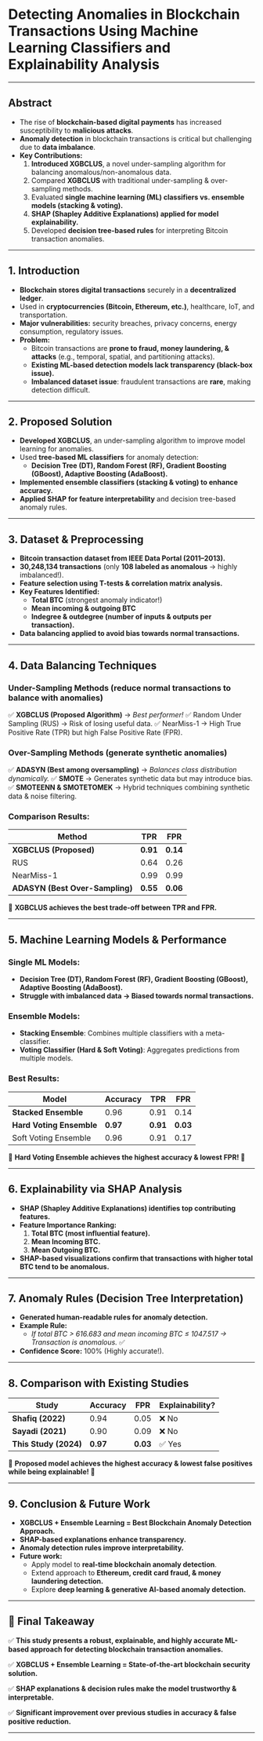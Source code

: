 # **Detecting Anomalies in Blockchain Transactions Using Machine Learning Classifiers and Explainability Analysis**

---

## **Abstract**
- The rise of **blockchain-based digital payments** has increased susceptibility to **malicious attacks**.
- **Anomaly detection** in blockchain transactions is critical but challenging due to **data imbalance**.
- **Key Contributions:**
  1. **Introduced XGBCLUS**, a novel under-sampling algorithm for balancing anomalous/non-anomalous data.
  2. Compared **XGBCLUS** with traditional under-sampling & over-sampling methods.
  3. Evaluated **single machine learning (ML) classifiers vs. ensemble models (stacking & voting).**
  4. **SHAP (Shapley Additive Explanations) applied for model explainability.**
  5. Developed **decision tree-based rules** for interpreting Bitcoin transaction anomalies.

---

## **1. Introduction**
- **Blockchain stores digital transactions** securely in a **decentralized ledger**.
- Used in **cryptocurrencies (Bitcoin, Ethereum, etc.)**, healthcare, IoT, and transportation.
- **Major vulnerabilities:** security breaches, privacy concerns, energy consumption, regulatory issues.
- **Problem:**
  - Bitcoin transactions are **prone to fraud, money laundering, & attacks** (e.g., temporal, spatial, and partitioning attacks).
  - **Existing ML-based detection models lack transparency (black-box issue).**
  - **Imbalanced dataset issue**: fraudulent transactions are **rare**, making detection difficult.

---

## **2. Proposed Solution**
- **Developed XGBCLUS**, an under-sampling algorithm to improve model learning for anomalies.
- Used **tree-based ML classifiers** for anomaly detection:
  - **Decision Tree (DT), Random Forest (RF), Gradient Boosting (GBoost), Adaptive Boosting (AdaBoost).**
- **Implemented ensemble classifiers (stacking & voting) to enhance accuracy.**
- **Applied SHAP for feature interpretability** and decision tree-based anomaly rules.

---

## **3. Dataset & Preprocessing**
- **Bitcoin transaction dataset from IEEE Data Portal (2011–2013).**
- **30,248,134 transactions** (only **108 labeled as anomalous** → highly imbalanced!).
- **Feature selection using T-tests & correlation matrix analysis.**
- **Key Features Identified:**
  - **Total BTC** (strongest anomaly indicator!)
  - **Mean incoming & outgoing BTC**
  - **Indegree & outdegree (number of inputs & outputs per transaction).**
- **Data balancing applied to avoid bias towards normal transactions.**

---

## **4. Data Balancing Techniques**
### **Under-Sampling Methods** (reduce normal transactions to balance with anomalies)
✅ **XGBCLUS (Proposed Algorithm)** → *Best performer!*
✅ Random Under Sampling (RUS) → Risk of losing useful data.
✅ NearMiss-1 → High True Positive Rate (TPR) but high False Positive Rate (FPR).

### **Over-Sampling Methods** (generate synthetic anomalies)
✅ **ADASYN (Best among oversampling)** → *Balances class distribution dynamically.*
✅ **SMOTE** → Generates synthetic data but may introduce bias.
✅ **SMOTEENN & SMOTETOMEK** → Hybrid techniques combining synthetic data & noise filtering.

### **Comparison Results:**
| Method | **TPR** | **FPR** |
|------------|--------|--------|
| **XGBCLUS (Proposed)** | **0.91** | **0.14** |
| RUS | 0.64 | 0.26 |
| NearMiss-1 | 0.99 | 0.99 |
| **ADASYN (Best Over-Sampling)** | **0.55** | **0.06** |

🔹 **XGBCLUS achieves the best trade-off between TPR and FPR.**

---

## **5. Machine Learning Models & Performance**
### **Single ML Models:**
- **Decision Tree (DT), Random Forest (RF), Gradient Boosting (GBoost), Adaptive Boosting (AdaBoost).**
- **Struggle with imbalanced data → Biased towards normal transactions.**

### **Ensemble Models:**
- **Stacking Ensemble**: Combines multiple classifiers with a meta-classifier.
- **Voting Classifier (Hard & Soft Voting)**: Aggregates predictions from multiple models.

### **Best Results:**
| Model | **Accuracy** | **TPR** | **FPR** |
|------------|------------|------------|------------|
| **Stacked Ensemble** | 0.96 | 0.91 | 0.14 |
| **Hard Voting Ensemble** | **0.97** | **0.91** | **0.03** |
| Soft Voting Ensemble | 0.96 | 0.91 | 0.17 |

🔹 **Hard Voting Ensemble achieves the highest accuracy & lowest FPR! 🎯**

---

## **6. Explainability via SHAP Analysis**
- **SHAP (Shapley Additive Explanations) identifies top contributing features.**
- **Feature Importance Ranking:**
  1. **Total BTC (most influential feature).**
  2. **Mean Incoming BTC.**
  3. **Mean Outgoing BTC.**
- **SHAP-based visualizations confirm that transactions with higher total BTC tend to be anomalous.**

---

## **7. Anomaly Rules (Decision Tree Interpretation)**
- **Generated human-readable rules for anomaly detection.**
- **Example Rule:**
  - *If total BTC > 616.683 and mean incoming BTC ≤ 1047.517 → Transaction is anomalous.* ✅
- **Confidence Score:** 100% (Highly accurate!).

---

## **8. Comparison with Existing Studies**
| Study | Accuracy | FPR | Explainability? |
|------------|------------|------------|------------|
| **Shafiq (2022)** | 0.94 | 0.05 | ❌ No |
| **Sayadi (2021)** | 0.90 | 0.09 | ❌ No |
| **This Study (2024)** | **0.97** | **0.03** | ✅ Yes |

🔹 **Proposed model achieves the highest accuracy & lowest false positives while being explainable! 🚀**

---

## **9. Conclusion & Future Work**
- **XGBCLUS + Ensemble Learning = Best Blockchain Anomaly Detection Approach.**
- **SHAP-based explanations enhance transparency.**
- **Anomaly detection rules improve interpretability.**
- **Future work:**
  - Apply model to **real-time blockchain anomaly detection**.
  - Extend approach to **Ethereum, credit card fraud, & money laundering detection.**
  - Explore **deep learning & generative AI-based anomaly detection.**

---

## **🔹 Final Takeaway**
✅ **This study presents a robust, explainable, and highly accurate ML-based approach for detecting blockchain transaction anomalies.**

✅ **XGBCLUS + Ensemble Learning = State-of-the-art blockchain security solution.** 

✅ **SHAP explanations & decision rules make the model trustworthy & interpretable.**

✅ **Significant improvement over previous studies in accuracy & false positive reduction.**

---


